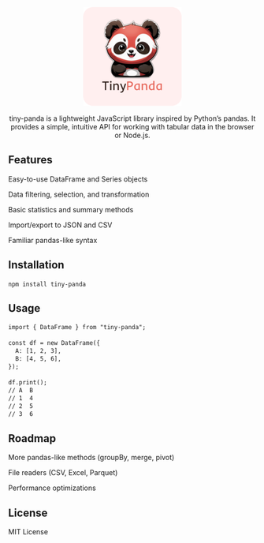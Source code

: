 <p align="center">
  <img width="200" height="200" src="./src/assets/tiny_panda.png">
</p>

<div align="center"> 
tiny-panda is a lightweight JavaScript library inspired by Python’s pandas.
It provides a simple, intuitive API for working with tabular data in the browser or Node.js.
</div>


##  Features
Easy-to-use DataFrame and Series objects

Data filtering, selection, and transformation

Basic statistics and summary methods

Import/export to JSON and CSV

Familiar pandas-like syntax

## Installation
```
npm install tiny-panda
```

## Usage
```
import { DataFrame } from "tiny-panda";

const df = new DataFrame({
  A: [1, 2, 3],
  B: [4, 5, 6],
});

df.print();
// A  B
// 1  4
// 2  5
// 3  6
```

## Roadmap

More pandas-like methods (groupBy, merge, pivot)

File readers (CSV, Excel, Parquet)

Performance optimizations

## License

MIT License